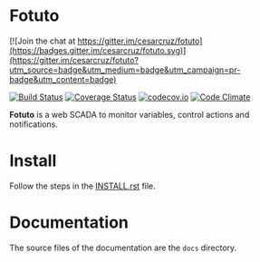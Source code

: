 # Fotuto

[![Join the chat at https://gitter.im/cesarcruz/fotuto](https://badges.gitter.im/cesarcruz/fotuto.svg)](https://gitter.im/cesarcruz/fotuto?utm_source=badge&utm_medium=badge&utm_campaign=pr-badge&utm_content=badge)

[![Build Status](https://travis-ci.org/cesarcruz/fotuto.svg?branch=master)](https://travis-ci.org/cesarcruz/fotuto)
[![Coverage Status](https://coveralls.io/repos/github/cesarcruz/fotuto/badge.svg?branch=master)](https://coveralls.io/github/cesarcruz/fotuto?branch=master)
[![codecov.io](https://codecov.io/github/cesarcruz/fotuto/coverage.svg?branch=master)](https://codecov.io/github/cesarcruz/fotuto?branch=master)
[![Code Climate](https://codeclimate.com/github/cesarcruz/fotuto/badges/gpa.svg)](https://codeclimate.com/github/cesarcruz/fotuto)

**Fotuto** is a web SCADA to monitor variables, control actions and notifications.

# Install

Follow the steps in the [INSTALL.rst](https://github.com/cesarcruz/fotuto/blob/master/INSTALL.rst) file.

# Documentation

The source files of the documentation are the `docs` directory.
